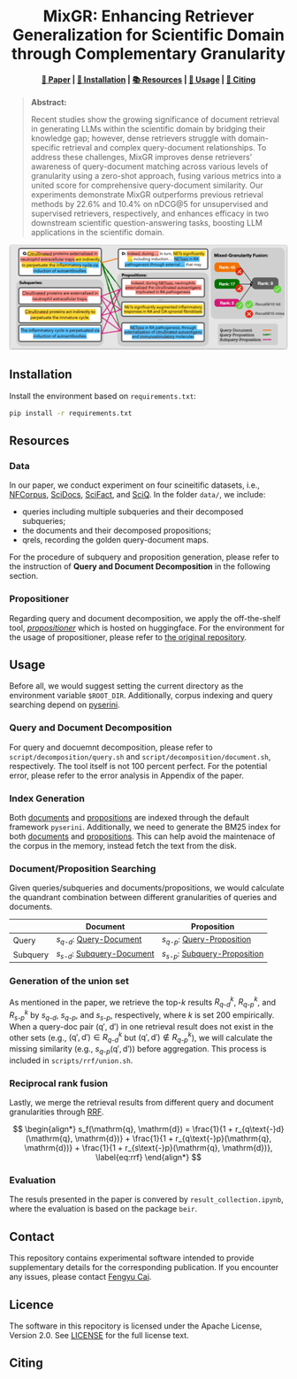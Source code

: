 <h1 align="center">MixGR: Enhancing Retriever Generalization for Scientific Domain through Complementary Granularity</h1>

<h4 align="center">
    <p>
        <a href="https://arxiv.org/abs/2407.10691">📑 Paper</a> |
        <a href="#installation">🔧 Installation</a> |
        <a href="#resources">📚 Resources</a> |
        <a href="#usage">🚀 Usage</a> |
        <a href="#citing">📄 Citing</a>
    </p>
</h4>

> **Abstract:**
>
>  Recent studies show the growing significance of document retrieval in generating LLMs within the scientific domain by bridging their knowledge gap; however, dense retrievers struggle with domain-specific retrieval and complex query-document relationships. To address these challenges, MixGR improves dense retrievers' awareness of query-document matching across various levels of granularity using a zero-shot approach, fusing various metrics into a united score for comprehensive query-document similarity. Our experiments demonstrate MixGR outperforms previous retrieval methods by 22.6% and 10.4% on nDCG@5 for unsupervised and supervised retrievers, respectively, and enhances efficacy in two downstream scientific question-answering tasks, boosting LLM applications in the scientific domain.

<div style="text-align: center">
    <img src="figs/framework.png" alt="Description of MixGR Framework">
</div>

<h2 id="installation">Installation</h2>

Install the environment based on `requirements.txt`:

```bash
pip install -r requirements.txt
```

<h2 id="resources">Resources</h2>

### Data
In our paper, we conduct experiment on four scineitific datasets, i.e., [NFCorpus](https://www.cl.uni-heidelberg.de/statnlpgroup/nfcorpus/), [SciDocs](https://huggingface.co/datasets/BeIR/scidocs), [SciFact](https://huggingface.co/datasets/BeIR/scifact), and [SciQ](https://huggingface.co/datasets/bigbio/sciq).
In the folder `data/`, we include:
- queries including multiple subqueries and their decomposed subqueries;
- the documents and their decomposed propositions;
- qrels, recording the golden query-document maps.

For the procedure of subquery and proposition generation, please refer to the instruction of **Query and Document Decomposition** in the following section.

### Propositioner
Regarding query and document decomposition, we apply the off-the-shelf tool, [*propositioner*](https://huggingface.co/chentong00/propositionizer-wiki-flan-t5-large) which is hosted on huggingface.
For the environment for the usage of propositioner, please refer to [the original repository](https://github.com/chentong0/factoid-wiki).

<h2 id="usage">Usage</h2>

Before all, we would suggest setting the current directory as the environment variable `$ROOT_DIR`. Additionally, corpus indexing and query searching depend on [pyserini](https://github.com/castorini/pyserini).

### Query and Document Decomposition

For query and docuemnt decomposition, please refer to `script/decomposition/query.sh` and `script/decomposition/document.sh`, respectively.
The tool itself is not 100 percent perfect. For the potential error, please refer to the error analysis in Appendix of the paper.

### Index Generation

Both [documents](scripts/index/index_chunk_dense.sh) and [propositions](scripts/index/index_prop_dense.sh) are indexed through the default framework `pyserini`.
Additionally, we need to generate the BM25 index for both [documents](scripts/index/index_chunk_bm25.sh) and [propositions](scripts/index/index_prop_bm25.sh). This can help avoid the maintenace of the corpus in the memory, instead fetch the text from the disk.

### Document/Proposition Searching

Given queries/subqueries and documents/propositions, we would calculate the quandrant combination between different granularities of queries and documents.

|       | Document | Proposition |
|-------|----------|-------------|
| Query | $s_{q\text{-}d}$: [Query-Document](scripts/search/query_chunk.sh) | $s_{q\text{-}p}$: [Query-Proposition](scripts/search/query_prop.sh) |
| Subquery | $s_{s\text{-}d}$: [Subquery-Document](scripts/search/subquery_chunk.sh) | $s_{s\text{-}p}$: [Subquery-Proposition](scripts/search/subquery_prop.sh) |

### Generation of the union set

As mentioned in the paper, we retrieve the top-$k$ results $R^k_{q\text{-}d}$, $R^k_{q\text{-}p}$, and $R^k_{s\text{-}p}$ by $s_{q\text{-}d}$, $s_{q\text{-}p}$, and $s_{s\text{-}p}$, respectively, where $k$ is set 200 empirically.
When a query-doc pair ($\mathrm{q}'$, $\mathrm{d}'$) in one retrieval result does not exist in the other sets (e.g., $(\mathrm{q}', \mathrm{d}') \in R^k_{q\text{-}d}$ but $(\mathrm{q}', \mathrm{d}') \notin R^k_{q\text{-}p}$), we will calculate the missing similarity (e.g., $s_{q\text{-}p}(\mathrm{q}',\mathrm{d}')$) before aggregation. This process is included in `scripts/rrf/union.sh`.

### Reciprocal rank fusion

Lastly, we merge the retrieval results from different query and document granularities through [RRF](scripts/rrf/fusion.sh).

$$
\begin{align*}
    s_f(\mathrm{q}, \mathrm{d}) = \frac{1}{1 + r_{q\text{-}d}(\mathrm{q}, \mathrm{d})} + \frac{1}{1 + r_{q\text{-}p}(\mathrm{q}, \mathrm{d})} + \frac{1}{1 + r_{s\text{-}p}(\mathrm{q}, \mathrm{d})},
    \label{eq:rrf}
\end{align*}
$$

### Evaluation

The resuls presented in the paper is convered by `result_collection.ipynb`, where the evaluation is based on the package `beir`.

<h2>Contact</h2>

This repository contains experimental software intended to provide supplementary details for the corresponding publication. If you encounter any issues, please contact [Fengyu Cai](mailto:fengyu.cai@tu-darmstadt).

<h2>Licence</h2>

The software in this repocitory is licensed under the Apache License, Version 2.0. See [LICENSE](LICENCE) for the full license text.

<h2 id="citing">Citing</h2>
